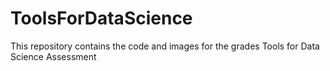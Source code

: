# ToolsForDataScience
This repository contains the code and images for the grades Tools for Data Science Assessment
